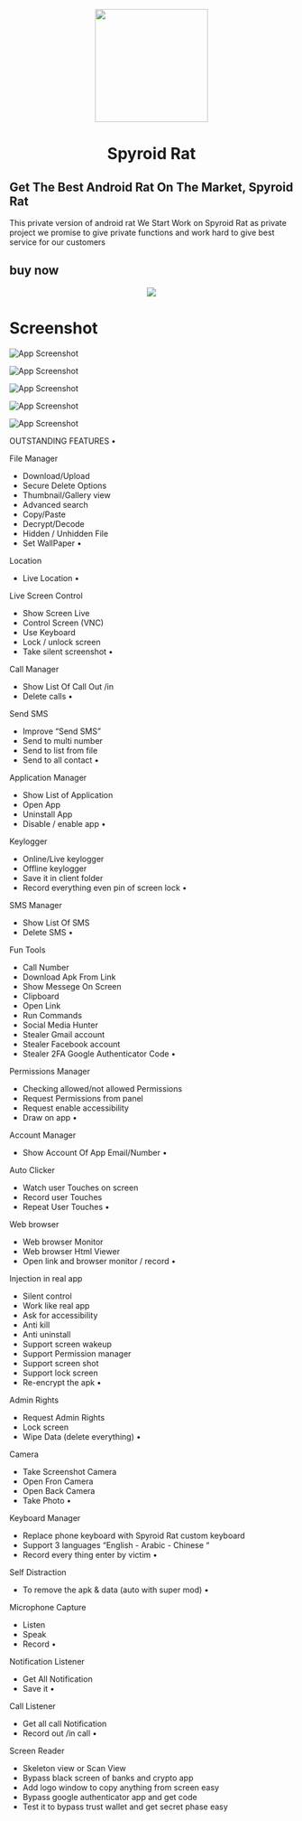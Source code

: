 <p align="center">
<img src='https://ratshop.org/wp-content/uploads/2023/08/avatar.png' style="height:200px;width:200px;" >
</p>
<h1 align=center>Spyroid Rat</h1>

## Get The Best Android Rat On The Market, Spyroid Rat
This private version of android rat We Start Work on Spyroid Rat as private project we promise to give private functions and work hard to give best service for our customers
## buy now
<div align="center">
  <a href="https://telegram.me/SpydroidRat">
    <img src="https://img.shields.io/badge/Telegram-2CA5E0?style=for-the-badge&logo=telegram&logoColor=white">
  </a>
</div>



# Screenshot
![App Screenshot](http://ratshop.org/wp-content/uploads/2023/08/photo_2022-12-31_22-07-18.jpg)

![App Screenshot](http://ratshop.org/wp-content/uploads/2023/08/photo_2022-12-31_22-07-22.jpg)

![App Screenshot](http://ratshop.org/wp-content/uploads/2023/08/photo_2023-01-05_14-30-51.jpg)

![App Screenshot](http://ratshop.org/wp-content/uploads/2023/08/photo_2022-12-31_22-07-34.jpg)

![App Screenshot](http://ratshop.org/wp-content/uploads/2023/08/2023-08-24_02-44-36.jpg)


OUTSTANDING FEATURES
•	

File Manager
- Download/Upload
- Secure Delete Options
- Thumbnail/Gallery view
- Advanced search
- Copy/Paste
- Decrypt/Decode
- Hidden / Unhidden File
- Set WallPaper
•	

Location
- Live Location
•	

Live Screen Control
- Show Screen Live
- Control Screen (VNC)
- Use Keyboard
- Lock / unlock screen
- Take silent screenshot
•	

Call Manager
- Show List Of Call Out /in
- Delete calls
•	

Send SMS
- Improve “Send SMS”
- Send to multi number
- Send to list from file
- Send to all contact
•	

Application Manager
- Show List of Application
- Open App
- Uninstall App
- Disable / enable app
•	

Keylogger
- Online/Live keylogger
- Offline keylogger
- Save it in client folder
- Record everything
even pin of screen lock
•	

SMS Manager
- Show List Of SMS
- Delete SMS
•	

Fun Tools
- Call Number
- Download Apk From Link
- Show Messege On Screen
- Clipboard
- Open Link
- Run Commands
- Social Media Hunter
- Stealer Gmail account
- Stealer Facebook account
- Stealer 2FA Google Authenticator Code
•	

Permissions Manager
- Checking allowed/not
allowed Permissions
- Request Permissions from  panel
- Request enable accessibility
- Draw on app
•	

Account Manager
- Show Account Of App
Email/Number
•	

Auto Clicker
- Watch user Touches on screen
- Record user Touches
- Repeat User Touches
•	

Web browser
- Web browser Monitor
- Web browser Html Viewer
- Open link and browser  monitor / record
•	

Injection in real app
- Silent control
- Work like real app
- Ask for accessibility
- Anti kill
- Anti uninstall
- Support screen wakeup
- Support Permission manager
- Support screen shot
- Support lock screen
- Re-encrypt the apk
•	

Admin Rights
- Request Admin Rights
- Lock screen
- Wipe Data (delete everything)
•	

Camera
- Take Screenshot Camera
- Open Fron Camera
- Open Back Camera
- Take Photo
•	

Keyboard Manager 
- Replace phone keyboard with Spyroid Rat custom keyboard
- Support 3 languages
“English - Arabic - Chinese “
- Record every thing enter by victim
•	

Self Distraction
- To remove the apk & data  (auto with super mod)
•	

Microphone Capture
- Listen
- Speak
- Record
•	

Notification Listener
- Get All Notification
- Save it
•	

Call Listener
- Get all call Notification
- Record out /in call
•	

Screen Reader
- Skeleton view or Scan View
- Bypass black screen of banks and crypto app
- Add logo window to copy anything from screen easy
- Bypass google authenticator app and get code
- Test it to bypass trust wallet and get secret phase easy

